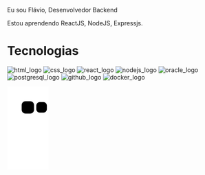 Eu sou Flávio, Desenvolvedor Backend

 
Estou aprendendo ReactJS, NodeJS, Expressjs.


<h1>Tecnologias</h1>

<div> 

  <img src="https://github.com/user-attachments/assets/aef78b96-916e-42a5-af52-b7b9cba2b988" alt="html_logo" heigth="50px" width="50px">
  <img src="https://github.com/user-attachments/assets/cee3b7a3-b3d8-4d0b-8e1f-53e2e5682d85" alt="css_logo" heigth="50px" width="50px">
  <img src="https://github.com/user-attachments/assets/7b3ebcd5-d98f-4980-8e2c-2648c1642acd" alt="react_logo" heigth="50px" width="50px">
  <img src="https://github.com/user-attachments/assets/c17562ce-5a49-41b7-bfa9-849c123e8e78" alt="nodejs_logo" heigth="50px" width="50px">
  <img src="https://github.com/user-attachments/assets/eea64b4d-d5f1-4aa9-acb5-040bc8956840" alt="oracle_logo" heigth="50px" width="50px">
  <img src="https://github.com/user-attachments/assets/501a164b-2f45-467f-a704-df643502ce11" alt="postgresql_logo" heigth="50px" width="50px">
  <img src="https://github.com/user-attachments/assets/f90012e2-69a1-413b-ad95-80ea1fc23b56" alt="github_logo" heigth="50px" width="50px">
  <img src="https://github.com/user-attachments/assets/acfb55ec-06a7-4868-a059-348e10b3134d" alt="docker_logo" heigth="50px" width="50px">



 
</div>

 ![Snake animation](https://github.com/Flavio-LP/Flavio-LP/blob/output/github-contribution-grid-snake.svg)
     
   
